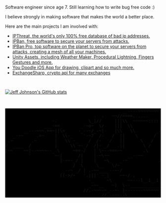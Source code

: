 <p>Software engineer since age 7. Still learning how to write bug free code :)</p>
<p>I believe strongly in making software that makes the world a better place.</p>
<p>Here are the main projects I am involved with:</p>
<ul>
<li><a href='https://ipthreat.net'>IPThreat, the world's only 100% free database of bad ip addresses.</a></li>
<li><a href='https://github.com/DigitalRuby/IPBan'>IPBan, free software to secure your servers from attacks.</a></li>
<li><a href='https://ipban.com'>IPBan Pro, top software on the planet to secure your servers from attacks, creating a mesh of all your machines.</a></li>
<li><a href='https://assetstore.unity.com/publishers/11088'>Unity Assets, including Weather Maker, Procedural Lightning, Fingers Gestures and more.</a></li>
<li><a href='https://apps.apple.com/us/app/you-doodle-draw-on-photos/id517871755'>You Doodle iOS App for drawing, clipart and so much more.</a></li>
<li><a href='https://github.com/DigitalRuby/ExchangeSharp'>ExchangeSharp, crypto api for many exchanges</a></li>
</ul>
<br/>

[![Jeff Johnson's GitHub stats](https://github-readme-stats.vercel.app/api?username=jjxtra&theme=dark#gh-dark-mode-only)](https://github.com/jjxtra/github-readme-stats)

<br/>
<pre style='background-color: #000000;'>
                                             __----~~~~~~~~~~~------___
                                  .  .   ~~//====......          __--~ ~~
                  -.            \_|//     |||\\  ~~~~~~::::... /~
               ___-==_       _-~o~  \/    |||  \\            _/~~-
       __---~~~.==~||\=_    -_--~/_-~|-   |\\   \\        _/~
   _-~~     .=~    |  \\-_    '-~7  /-   /  ||    \      /
 .~       .~       |   \\ -_    /  /-   /   ||      \   /
/  ____  /         |     \\ ~-_/  /|- _/   .||       \ /
|~~    ~~|--~~~~--_ \     ~==-/   | \~--===~~        .\
         '         ~-|      /|    |-~\~~       __--~~
                     |-~~-_/ |    |   ~\_   _-~            /\
                          /  \     \__   \/~                \__
                      _--~ _/ | .-~~____--~-/                  ~~==.
                     ((->/~   '.|||' -_|    ~~-/ ,              . _||
                                -_     ~\      ~~---l__i__i__i--~~_/
                                _-~-__   ~)  \--______________--~~
                              //.-~~~-~_--~- |-------~~~~~~~~
                                     //.-~~~--\
</pre>
